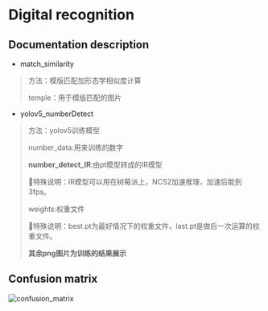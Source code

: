 # Digital recognition

## Documentation description

- match_similarity

> 方法：模版匹配加形态学相似度计算
>
> temple：用于模版匹配的图片

- yolov5_numberDetect

> 方法：yolov5训练模型
>
> number_data:用来训练的数字
>
> **number_detect_IR**:由pt模型转成的IR模型
>
> 🚀特殊说明：IR模型可以用在树莓派上，NCS2加速推理，加速后能到3fps。
>
> weights:权重文件
>
> 🚀特殊说明：best.pt为最好情况下的权重文件，last.pt是做后一次运算的权重文件。
>
> **其余png图片为训练的结果展示**

## Confusion matrix

![confusion_matrix](./yolov5_numberDetect/confusion_matrix.png)

